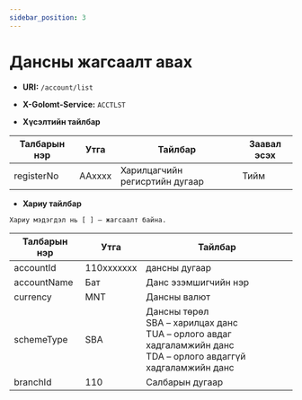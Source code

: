 ```yaml
---
sidebar_position: 3
---
```


# Дансны жагсаалт авах

- **URI:** `/account/list`

- **X-Golomt-Service:** `ACCTLST`

- **Хүсэлтийн тайлбар**

| Талбарын нэр                                 | Утга   |  Тайлбар | Заавал эсэх |
|------------------------------------------|-----------|--------------|-----------|
| registerNo                                  | AAxxxx      | Харилцагчийн регисртийн дугаар | Тийм |


- **Хариу тайлбар**

`Хариу мэдэгдэл нь [ ] – жагсаалт байна.`

| Талбарын нэр                                 | Утга   |  Тайлбар | 
|------------------------------------------|-----------|--------------|
| accountId	                                |    110xxxxxxx    | 	дансны дугаар      | 
| accountName		                    |     Бат   | Данс эзэмшигчийн нэр | 
| currency                                  |   MNT     | Дансны валют| 
| schemeType                           | SBA |  Дансны төрөл<br/>  SBA – харилцах данс<br/>TUA – орлого авдаг хадгаламжийн данс<br/>  TDA – орлого авдаггүй хадгаламжийн данс | 
| branchId                                |   110	     | Салбарын дугаар   |
				  		



		

		                        